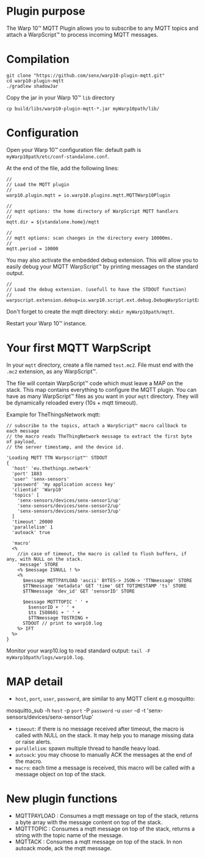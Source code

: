 # Plugin purpose 

The Warp 10™ MQTT Plugin allows you to subscribe to any MQTT topics and attach a WarpScript™ to process incoming MQTT messages.

# Compilation

```
git clone "https://github.com/senx/warp10-plugin-mqtt.git"
cd warp10-plugin-mqtt
./gradlew shadowJar
```

Copy the jar in your Warp 10™ `lib` directory
```
cp build/libs/warp10-plugin-mqtt-*.jar myWarp10path/lib/
```


# Configuration

Open your Warp 10™ configuration file: default path is `myWarp10path/etc/conf-standalone.conf`.

At the end of the file, add the following lines:

```
//
// Load the MQTT plugin
//
warp10.plugin.mqtt = io.warp10.plugins.mqtt.MQTTWarp10Plugin

//
// mqtt options: the home directory of WarpScript MQTT handlers
//
mqtt.dir = ${standalone.home}/mqtt

//
// mqtt options: scan changes in the directory every 10000ms. 
//
mqtt.period = 10000

```

You may also activate the embedded debug extension. This will allow you to easily debug your MQTT WarpScript™ by printing messages on the standard output.

```
//
// Load the debug extension. (usefull to have the STDOUT function)
//
warpscript.extension.debug=io.warp10.script.ext.debug.DebugWarpScriptExtension
```

Don't forget to create the mqtt directory: `mkdir myWarp10path/mqtt`.

Restart your Warp 10™ instance.


# Your first MQTT WarpScript

In your `mqtt` directory, create a file named `test.mc2`. File must end with the `.mc2` extension, as any WarpScript™.

The file will contain WarpScript™ code which must leave a MAP on the stack. This map contains everything to configure the MQTT plugin. You can have as many WarpScript™ files as you want in your `mqtt` directory. They will be dynamically reloaded every (10s + mqtt timeout).


Example for TheThingsNetwork mqtt:

```
// subscribe to the topics, attach a WarpScript™ macro callback to each message
// the macro reads TheThingNetwork message to extract the first byte of payload,
// the server timestamp, and the device id.

'Loading MQTT TTN Warpscript™' STDOUT
{
  'host' 'eu.thethings.network'
  'port' 1883
  'user' 'senx-sensors'
  'password' 'my application access key'
  'clientid' 'Warp10'
  'topics' [ 
    'senx-sensors/devices/senx-sensor1/up' 
    'senx-sensors/devices/senx-sensor2/up' 
    'senx-sensors/devices/senx-sensor3/up' 
  ]
  'timeout' 20000
  'parallelism' 1
  'autoack' true

  'macro' 
  <% 
    //in case of timeout, the macro is called to flush buffers, if any, with NULL on the stack.
    'message' STORE
    <% $message ISNULL ! %>
    <%
      $message MQTTPAYLOAD 'ascii' BYTES-> JSON-> 'TTNmessage' STORE
      $TTNmessage 'metadata' GET 'time' GET TOTIMESTAMP 'ts' STORE
      $TTNmessage 'dev_id' GET 'sensorID' STORE

      $message MQTTTOPIC ' ' +
        $sensorID + ' ' +
        $ts ISO8601 + ' ' +
        $TTNmessage TOSTRING +
      STDOUT // print to warp10.log 
    %> IFT
  %>
}
```

Monitor your warp10.log to read standard output: `tail -F myWarp10path/logs/warp10.log`.

# MAP detail

- `host`, `port`, `user`, `password`, are similar to any MQTT client e.g mosquitto:

mosquitto_sub -h `host` -p `port` -P `password` -u `user` -d -t 'senx-sensors/devices/senx-sensor1/up'

- `timeout`: if there is no message received after timeout, the macro is called with NULL on the stack. It may help you to manage missing data or raise alerts.
- `parallelism`: spawn multiple thread to handle heavy load.
- `autoack`: you may choose to manually ACK the messages at the end of the macro. 
- `macro`: each time a message is received, this macro will be called with a message object on top of the stack.


# New plugin functions

- MQTTPAYLOAD : Consumes a mqtt message on top of the stack, returns a byte array with the message content on top of the stack.
- MQTTTOPIC : Consumes a mqtt message on top of the stack, returns a string with the topic name of the message.
- MQTTACK : Consumes a mqtt message on top of the stack. In non autoack mode, ack the mqtt message.



